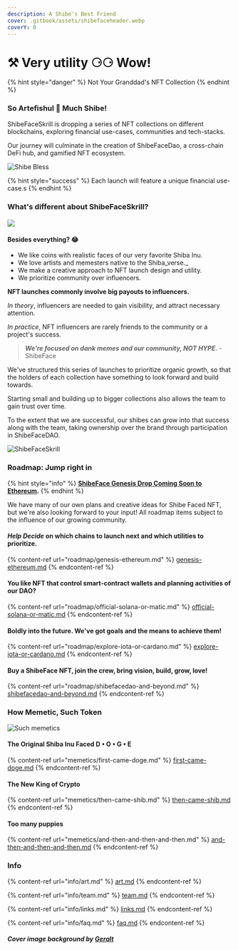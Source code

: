 ```yaml
---
description: A Shibe's Best Friend
cover: .gitbook/assets/shibefaceheader.webp
coverY: 0
---
```


# ⚒ Very utility ⚆⚆ Wow!

{% hint style="danger" %}
Not Your Granddad's NFT Collection
{% endhint %}

### So Artefishul 👾 Much Shibe!

ShibeFaceSkrill is dropping a series of NFT collections on different blockchains, exploring financial use-cases, communities and tech-stacks.

Our journey will culminate in the creation of ShibeFaceDao, a cross-chain DeFi hub, and gamified NFT ecosystem.

![Shibe Bless](.gitbook/assets/image\_3.webp)

{% hint style="success" %}
Each launch will feature a unique financial use-case.s
{% endhint %}

### What's different about ShibeFaceSkrill?

#### ![](.gitbook/assets/wazatoz-doge.webp)

#### Besides everything? :joy:

* We like coins with realistic faces of our very favorite Shiba Inu.
* We love artists and memesters native to the Shiba\_verse.\_
* We make a creative approach to NFT launch design and utility.
* We prioritize community over influencers.

**NFT launches commonly involve big payouts to influencers.**

_In theory_, influencers are needed to gain visibility, and attract necessary attention.

_In practice_, NFT influencers are rarely friends to the community or a project's success.

> _**We're focused on dank memes and our community, NOT HYPE.**_ -ShibeFace

We've structured this series of launches to prioritize organic growth, so that the holders of each collection have something to look forward and build towards.

Starting small and building up to bigger collections also allows the team to gain trust over time.

To the extent that we are successful, our shibes can grow into that success along with the team, taking ownership over the brand through participation in ShibeFaceDAO.

![ShibeFaceSkrill](.gitbook/assets/464-GcLaurel\_coin.webp)

### Roadmap: Jump right in

{% hint style="info" %}
[**ShibeFace Genesis Drop Coming Soon to Ethereum**](roadmap/genesis-ethereum.md)**.**
{% endhint %}

We have many of our own plans and creative ideas for Shibe Faced NFT, but we're also looking forward to your input! All roadmap items subject to the influence of our growing community.

#### _**Help Decide**_ on which chains to launch next and which utilities to prioritize.

{% content-ref url="roadmap/genesis-ethereum.md" %}
[genesis-ethereum.md](roadmap/genesis-ethereum.md)
{% endcontent-ref %}

#### You like NFT that control smart-contract wallets and planning activities of our DAO?

{% content-ref url="roadmap/official-solana-or-matic.md" %}
[official-solana-or-matic.md](roadmap/official-solana-or-matic.md)
{% endcontent-ref %}

#### Boldly into the future. We've got goals and the means to achieve them!

{% content-ref url="roadmap/explore-iota-or-cardano.md" %}
[explore-iota-or-cardano.md](roadmap/explore-iota-or-cardano.md)
{% endcontent-ref %}

#### Buy a ShibeFace NFT, join the crew, bring vision, build, grow, love!

{% content-ref url="roadmap/shibefacedao-and-beyond.md" %}
[shibefacedao-and-beyond.md](roadmap/shibefacedao-and-beyond.md)
{% endcontent-ref %}

### How Memetic, Such Token

![Such memetics](.gitbook/assets/image\_8.webp)

#### The Original Shiba Inu Faced D • O • G • E

{% content-ref url="memetics/first-came-doge.md" %}
[first-came-doge.md](memetics/first-came-doge.md)
{% endcontent-ref %}

#### The New King of Crypto

{% content-ref url="memetics/then-came-shib.md" %}
[then-came-shib.md](memetics/then-came-shib.md)
{% endcontent-ref %}

#### Too many puppies

{% content-ref url="memetics/and-then-and-then-and-then.md" %}
[and-then-and-then-and-then.md](memetics/and-then-and-then-and-then.md)
{% endcontent-ref %}

### Info

{% content-ref url="info/art.md" %}
[art.md](info/art.md)
{% endcontent-ref %}

{% content-ref url="info/team.md" %}
[team.md](info/team.md)
{% endcontent-ref %}

{% content-ref url="info/links.md" %}
[links.md](info/links.md)
{% endcontent-ref %}

{% content-ref url="info/faq.md" %}
[faq.md](info/faq.md)
{% endcontent-ref %}

#### _Cover image background by_ [_Geralt_](https://pixabay.com/users/geralt-9301/)
